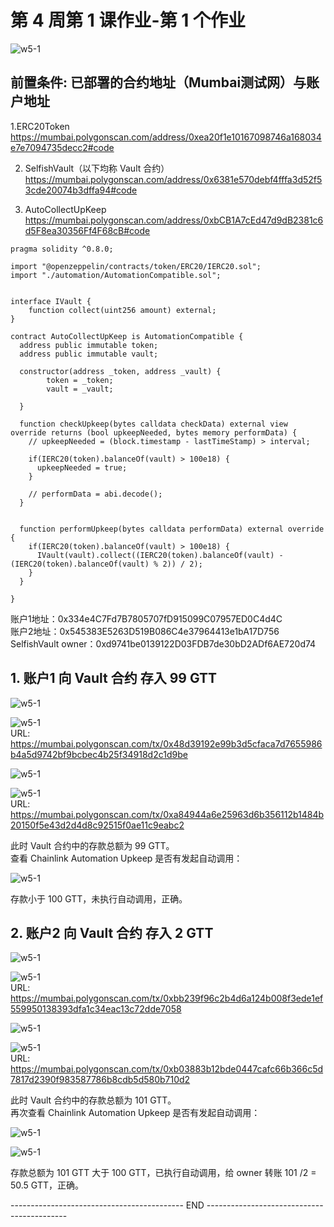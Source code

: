 # 第 4 周第 1 课作业-第 1 个作业
![w5-1](./IMG/Assignment_w5-1.png)
## 前置条件: 已部署的合约地址（Mumbai测试网）与账户地址
1.ERC20Token<br>
https://mumbai.polygonscan.com/address/0xea20f1e10167098746a168034e7e7094735decc2#code<br>

2. SelfishVault（以下均称 Vault 合约）<br>
https://mumbai.polygonscan.com/address/0x6381e570debf4fffa3d52f53cde20074b3dffa94#code<br>

3. AutoCollectUpKeep<br>
https://mumbai.polygonscan.com/address/0xbCB1A7cEd47d9dB2381c6d5F8ea30356Ff4F68cB#code<br>

```
pragma solidity ^0.8.0;

import "@openzeppelin/contracts/token/ERC20/IERC20.sol";
import "./automation/AutomationCompatible.sol";


interface IVault {
    function collect(uint256 amount) external;
}

contract AutoCollectUpKeep is AutomationCompatible {
  address public immutable token;
  address public immutable vault;

  constructor(address _token, address _vault) {
        token = _token;
        vault = _vault;

  }

  function checkUpkeep(bytes calldata checkData) external view override returns (bool upkeepNeeded, bytes memory performData) {
    // upkeepNeeded = (block.timestamp - lastTimeStamp) > interval;
    
    if(IERC20(token).balanceOf(vault) > 100e18) {
      upkeepNeeded = true;
    }

    // performData = abi.decode();
  }


  function performUpkeep(bytes calldata performData) external override {
    if(IERC20(token).balanceOf(vault) > 100e18) {
      IVault(vault).collect((IERC20(token).balanceOf(vault) - (IERC20(token).balanceOf(vault) % 2)) / 2);
    }
  }

}
```

账户1地址：0x334e4C7Fd7B7805707fD915099C07957ED0C4d4C<br>
账户2地址：0x545383E5263D519B086C4e37964413e1bA17D756<br>
SelfishVault owner：0xd9741be0139122D03FDB7de30bD2ADf6AE720d74<br>

## 1. 账户1 向 Vault 合约 存入 99 GTT
![w5-1](./IMG/1a_Approve_acc1ToVault_99GTT.png)<br>

![w5-1](./IMG/1b_Approve_acc1ToVault_99GTT_Tx.png)<br>
URL: https://mumbai.polygonscan.com/tx/0x48d39192e99b3d5cfaca7d7655986b4a5d9742bf9bcbec4b25f34918d2c1d9be<br>

![w5-1](./IMG/2a_Deposite_acc1_99GTT.png)<br>

![w5-1](./IMG/2b_Deposit_acc1_99GTT_Tx.png)<br>
URL: https://mumbai.polygonscan.com/tx/0xa84944a6e25963d6b356112b1484b20150f5e43d2d4d8c92515f0ae11c9eabc2<br>

此时 Vault 合约中的存款总额为 99 GTT。<br>
查看 Chainlink Automation Upkeep 是否有发起自动调用：

![w5-1](./IMG/3_upkeep_history_afterTranfer99GTT.png)

存款小于 100 GTT，未执行自动调用，正确。<br>

## 2. 账户2 向 Vault 合约 存入 2 GTT
![w5-1](./IMG/4a_Approve_acc2ToVault_2GTT.png)<br>

![w5-1](./IMG/4b_Approve_acc2ToVault_2GTT_Tx.png)<br>
URL: https://mumbai.polygonscan.com/tx/0xbb239f96c2b4d6a124b008f3ede1ef559950138393dfa1c34eac13c72dde7058<br>

![w5-1](./IMG/5a_Deposite_acc2_2GTT.png)<br>

![w5-1](./IMG/5b_Deposit_acc2_2GTT_Tx.png)<br>
URL: https://mumbai.polygonscan.com/tx/0xb03883b12bde0447cafc66b366c5d7817d2390f983587786b8cdb5d580b710d2<br>

此时 Vault 合约中的存款总额为 101 GTT。<br>
再次查看 Chainlink Automation Upkeep 是否有发起自动调用：

![w5-1](./IMG/6a_upkeep_history_afterTranfer102GTT.png)

![w5-1](./IMG/6b_upkeep_history_afterTranfer102GTT_Tx.png)<br>

存款总额为 101 GTT 大于 100 GTT，已执行自动调用，给 owner 转账 101 /2 = 50.5 GTT，正确。<br>

-------------------------------------------  END  -------------------------------------------

